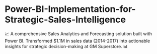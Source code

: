# Power-BI-Implementation-for-Strategic-Sales-Intelligence
📈 A comprehensive Sales Analytics and Forecasting solution built with Power BI. Transformed $1.1M in sales data (2014-2017) into actionable insights for strategic decision-making at GM Superstore. 📊
